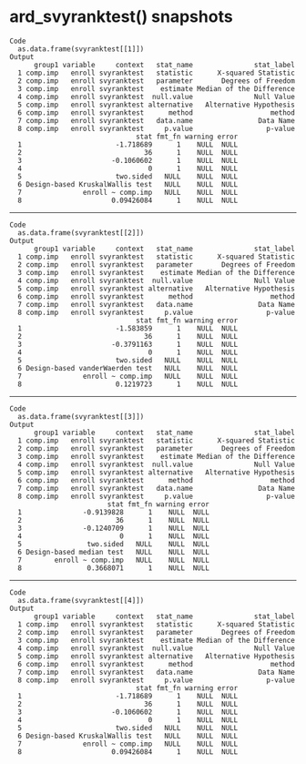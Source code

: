 # ard_svyranktest() snapshots

    Code
      as.data.frame(svyranktest[[1]])
    Output
          group1 variable     context   stat_name               stat_label
      1 comp.imp   enroll svyranktest   statistic      X-squared Statistic
      2 comp.imp   enroll svyranktest   parameter       Degrees of Freedom
      3 comp.imp   enroll svyranktest    estimate Median of the Difference
      4 comp.imp   enroll svyranktest  null.value               Null Value
      5 comp.imp   enroll svyranktest alternative   Alternative Hypothesis
      6 comp.imp   enroll svyranktest      method                   method
      7 comp.imp   enroll svyranktest   data.name                Data Name
      8 comp.imp   enroll svyranktest     p.value                  p-value
                                   stat fmt_fn warning error
      1                       -1.718689      1    NULL  NULL
      2                              36      1    NULL  NULL
      3                      -0.1060602      1    NULL  NULL
      4                               0      1    NULL  NULL
      5                       two.sided   NULL    NULL  NULL
      6 Design-based KruskalWallis test   NULL    NULL  NULL
      7               enroll ~ comp.imp   NULL    NULL  NULL
      8                      0.09426084      1    NULL  NULL

---

    Code
      as.data.frame(svyranktest[[2]])
    Output
          group1 variable     context   stat_name               stat_label
      1 comp.imp   enroll svyranktest   statistic      X-squared Statistic
      2 comp.imp   enroll svyranktest   parameter       Degrees of Freedom
      3 comp.imp   enroll svyranktest    estimate Median of the Difference
      4 comp.imp   enroll svyranktest  null.value               Null Value
      5 comp.imp   enroll svyranktest alternative   Alternative Hypothesis
      6 comp.imp   enroll svyranktest      method                   method
      7 comp.imp   enroll svyranktest   data.name                Data Name
      8 comp.imp   enroll svyranktest     p.value                  p-value
                                   stat fmt_fn warning error
      1                       -1.583859      1    NULL  NULL
      2                              36      1    NULL  NULL
      3                      -0.3791163      1    NULL  NULL
      4                               0      1    NULL  NULL
      5                       two.sided   NULL    NULL  NULL
      6 Design-based vanderWaerden test   NULL    NULL  NULL
      7               enroll ~ comp.imp   NULL    NULL  NULL
      8                       0.1219723      1    NULL  NULL

---

    Code
      as.data.frame(svyranktest[[3]])
    Output
          group1 variable     context   stat_name               stat_label
      1 comp.imp   enroll svyranktest   statistic      X-squared Statistic
      2 comp.imp   enroll svyranktest   parameter       Degrees of Freedom
      3 comp.imp   enroll svyranktest    estimate Median of the Difference
      4 comp.imp   enroll svyranktest  null.value               Null Value
      5 comp.imp   enroll svyranktest alternative   Alternative Hypothesis
      6 comp.imp   enroll svyranktest      method                   method
      7 comp.imp   enroll svyranktest   data.name                Data Name
      8 comp.imp   enroll svyranktest     p.value                  p-value
                            stat fmt_fn warning error
      1               -0.9139828      1    NULL  NULL
      2                       36      1    NULL  NULL
      3               -0.1240709      1    NULL  NULL
      4                        0      1    NULL  NULL
      5                two.sided   NULL    NULL  NULL
      6 Design-based median test   NULL    NULL  NULL
      7        enroll ~ comp.imp   NULL    NULL  NULL
      8                0.3668071      1    NULL  NULL

---

    Code
      as.data.frame(svyranktest[[4]])
    Output
          group1 variable     context   stat_name               stat_label
      1 comp.imp   enroll svyranktest   statistic      X-squared Statistic
      2 comp.imp   enroll svyranktest   parameter       Degrees of Freedom
      3 comp.imp   enroll svyranktest    estimate Median of the Difference
      4 comp.imp   enroll svyranktest  null.value               Null Value
      5 comp.imp   enroll svyranktest alternative   Alternative Hypothesis
      6 comp.imp   enroll svyranktest      method                   method
      7 comp.imp   enroll svyranktest   data.name                Data Name
      8 comp.imp   enroll svyranktest     p.value                  p-value
                                   stat fmt_fn warning error
      1                       -1.718689      1    NULL  NULL
      2                              36      1    NULL  NULL
      3                      -0.1060602      1    NULL  NULL
      4                               0      1    NULL  NULL
      5                       two.sided   NULL    NULL  NULL
      6 Design-based KruskalWallis test   NULL    NULL  NULL
      7               enroll ~ comp.imp   NULL    NULL  NULL
      8                      0.09426084      1    NULL  NULL

